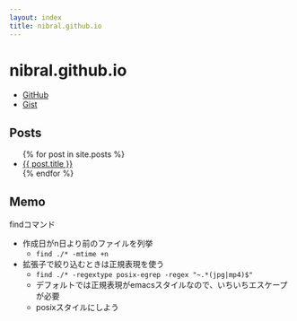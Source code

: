 ```yaml
---
layout: index
title: nibral.github.io
---
```


nibral.github.io
====

* [GitHub](https://github.com/nibral)
* [Gist](https://gist.github.com/nibral)

Posts
----

<ul>
    {% for post in site.posts %}
        <li>
            <a href="{{ post.url }}">{{ post.title }}</a>
        </li>
    {% endfor %}
</ul>

Memo
----

findコマンド

* 作成日がn日より前のファイルを列挙
    * `find ./* -mtime +n`
* 拡張子で絞り込むときは正規表現を使う
	* `find ./* -regextype posix-egrep -regex "~.*(jpg|mp4)$"`
	* デフォルトでは正規表現がemacsスタイルなので、いちいちエスケープが必要
	* posixスタイルにしよう
